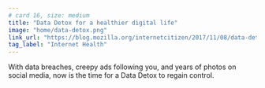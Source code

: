 ```yaml
---
# card 16, size: medium
title: "Data Detox for a healthier digital life"
image: "home/data-detox.png"
link_url: "https://blog.mozilla.org/internetcitizen/2017/11/08/data-detox/?utm_source=www.mozilla.org&utm_medium=referral&utm_campaign=homepage&utm_content=card"
tag_label: "Internet Health"
---
```

With data breaches, creepy ads following you, and years of photos on social media, now is the time for a Data Detox to regain control.
